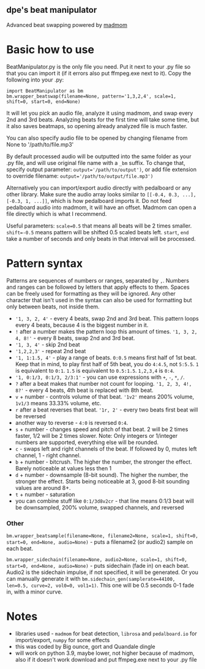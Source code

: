 ## dpe's beat manipulator
Advanced beat swapping powered by [madmom](https://github.com/CPJKU/madmom)

# Basic how to use
BeatManipulator.py is the only file you need. Put it next to your .py file so that you can import it (if it errors also put ffmpeg.exe next to it). Copy the following into your .py:
```
import BeatManipulator as bm
bm.wrapper_beatswap(filename=None, pattern='1,3,2,4', scale=1, shift=0, start=0, end=None)
```
It will let you pick an audio file, analyze it using madmom, and swap every 2nd and 3rd beats. Analyzing beats for the first time will take some time, but it also saves beatmaps, so opening already analyzed file is much faster.

You can also specify audio file to be opened by changing filename from None to '/path/to/file.mp3'

By default processed audio will be outputted into the same folder as your .py file, and will use original file name with a `_bm` suffix. To change that, specify output parameter: `output='/path/to/output')`, or add file extension to override filename: `output='/path/to/output/file.mp3')`

Alternatively you can import/export audio directly with pedalboard or any other library. Make sure the audio array looks similar to `[[-0.4, 0.3, ...],[-0.3, 1, ...]]`, which is how pedalboard imports it. Do not feed pedalboard audio into madmom, it will have an offset. Madmom can open a file directly which is what I recommend. 

Useful parameters: `scale=0.5` that means all beats will be 2 times smaller. `shift=-0.5` means pattern will be shifted 0.5 scaled beats left. `start`, `end` take a number of seconds and only beats in that interval will be processed.

# Pattern syntax
Patterns are sequences of numbers or ranges, separated by `,`. Numbers and ranges can be followed by letters that apply effects to them. Spaces can be freely used for formatting as they will be ignored. Any other character that isn't used in the syntax can also be used for formatting but only between beats, not inside them.
- `'1, 3, 2, 4'` - every 4 beats, swap 2nd and 3rd beat. This pattern loops every 4 beats, because 4 is the biggest number in it.
- `!` after a number makes the pattern loop this amount of times. `'1, 3, 2, 4, 8!'` - every 8 beats, swap 2nd and 3rd beat.
- `'1, 3, 4'` - skip 2nd beat
- `'1,2,2,3'` - repeat 2nd beat
- `'1, 1:1.5, 4'` - play a range of beats. `0:0.5` means first half of 1st beat. Keep that in mind, to play first half of 5th beat, you do `4:4.5`, not `5:5.5`. `1` is equivalent to `0:1`. `1.5` is equivalent to `0.5:1.5`. `1,2,3,4` is `0:4`.
- `'1, 0:1/3, 0:1/3, 2/3:1'` - you can use expressions with `+`, `-`, `*`, `/`.
- `?` after a beat makes that number not count for looping. `'1, 2, 3, 4!, 8?'` - every 4 beats, 4th beat is replaced with 8th beat.
- `v` + number - controls volume of that beat. `'1v2'` means 200% volume, `1v1/3` means 33.33% volume, etc.
- `r` after a beat reverses that beat. `'1r, 2'` - every two beats first beat will be reversed
- another way to reverse - `4:0` is reversed `0:4`.
- `s` + number - changes speed and pitch of that beat. 2 will be 2 times faster, 1/2 will be 2 times slower. Note: Only integers or 1/integer numbers are supported, everything else will be rounded.
- `c` - swaps left and right channels of the beat. If followed by 0, mutes left channel, 1 - right channel.
- `b` + number - bitcrush. The higher the number, the stronger the effect. Barely noticeable at values less then 1
- `d` + number - downsample (8-bit sound). The higher the number, the stronger the effect. Starts being noticeable at 3, good 8-bit sounding values are around 8+.
- `t` + number - saturation
- you can combine stuff like `0:1/3d8v2cr` - that line means 0:1/3 beat will be downsampled, 200% volume, swapped channels, and reversed

### Other
`bm.wrapper_beatsample(filename=None, filename2=None, scale=1, shift=0, start=0, end=None, audio=None)` - puts a filename2 (or audio2) sample on each beat.

`bm.wrapper_sidechain(filename=None, audio2=None, scale=1, shift=0, start=0, end=None, audio=None)` - puts sidechain (fade in) on each beat. Audio2 is the sidechain impulse, if not specified, it will be generated. Or you can manually generate it with `bm.sidechain_gen(samplerate=44100, len=0.5, curve=2, vol0=0, vol1=1)`. This one will be 0.5 seconds 0-1 fade in, with a minor curve.

# Notes
- libraries used - `madmom` for beat detection, `librosa` and `pedalboard.io` for import/export, `numpy` for some effects
- this was coded by Big ounce, gort and Quandale dingle
- will work on python 3.9, maybe lower, not higher because of madmom, also if it doesn't work download and put ffmpeg.exe next to your .py file

